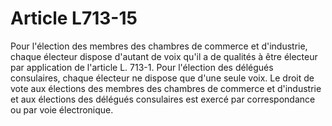 # Article L713-15

Pour l'élection des membres des chambres de commerce et d'industrie, chaque électeur dispose d'autant de voix qu'il a de qualités à être électeur par application de l'article L. 713-1.   Pour l'élection des délégués consulaires, chaque électeur ne dispose que d'une seule voix.   Le droit de vote aux élections des membres des chambres de commerce et d'industrie et aux élections des délégués consulaires est exercé par correspondance ou par voie électronique.